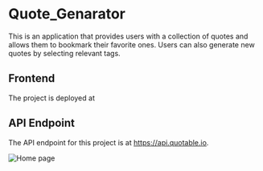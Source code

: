 # Quote_Genarator

This is an application that provides users with a collection of quotes and allows them to bookmark their favorite ones. Users can also generate new quotes by selecting relevant tags.

## Frontend

The project is deployed at  

## API Endpoint

The API endpoint for this project is at https://api.quotable.io.


![Home page](https://github.com/FawazMV/Quote_Genarator/blob/master/src/assets/website.jpeg "Home page")
